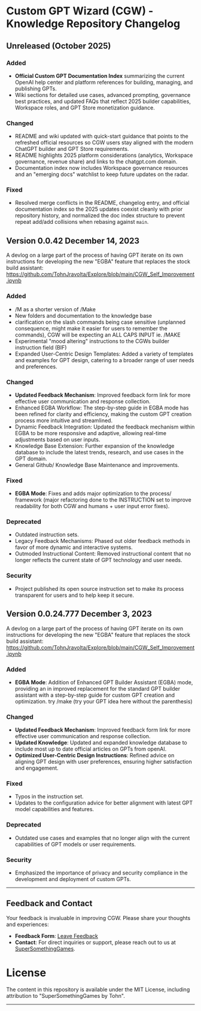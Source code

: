 # Custom GPT Wizard (CGW) - Knowledge Repository Changelog

## Unreleased (October 2025)

### Added
- **Official Custom GPT Documentation Index** summarizing the current OpenAI help center and platform references for building, managing, and publishing GPTs.
- Wiki sections for detailed use cases, advanced prompting, governance best practices, and updated FAQs that reflect 2025 builder capabilities, Workspace roles, and GPT Store monetization guidance.

### Changed
- README and wiki updated with quick-start guidance that points to the refreshed official resources so CGW users stay aligned with the modern ChatGPT builder and GPT Store requirements.
- README highlights 2025 platform considerations (analytics, Workspace governance, revenue share) and links to the chatgpt.com domain.
- Documentation index now includes Workspace governance resources and an "emerging docs" watchlist to keep future updates on the radar.

### Fixed
- Resolved merge conflicts in the README, changelog entry, and official documentation index so the 2025 updates coexist cleanly with prior repository history, and normalized the doc index structure to prevent repeat add/add collisions when rebasing against `main`.


## Version 0.0.42 December 14, 2023

A devlog on a large part of the process of having GPT iterate on its own instructions for developing the new "EGBA" feature that replaces the stock build assistant:
https://github.com/TohnJravolta/Explore/blob/main/CGW_Self_Improvement.ipynb

### Added

- /M as a shorter version of /Make
- New folders and documentation to the knowledge base
- clarification on the slash commands being case sensitive (unplanned consequence, might make it easier for users to remember the commands), CGW will be expecting an ALL CAPS INPUT ie. /MAKE
- Experimental "mood altering" instructions to the CGWs builder instruction field (BIF)
- Expanded User-Centric Design Templates: Added a variety of templates and examples for GPT design, catering to a broader range of user needs and preferences.

### Changed
- **Updated Feedback Mechanism**: Improved feedback form link for more effective user communication and response collection.
- Enhanced EGBA Workflow: The step-by-step guide in EGBA mode has been refined for clarity and efficiency, making the custom GPT creation process more intuitive and streamlined.
- Dynamic Feedback Integration: Updated the feedback mechanism within EGBA to be more responsive and adaptive, allowing real-time adjustments based on user inputs.
- Knowledge Base Extension: Further expansion of the knowledge database to include the latest trends, research, and use cases in the GPT domain.
- General Github/ Knowledge Base Maintenance and improvements.

### Fixed
- **EGBA Mode**: Fixes and adds major optimization to the process/ framework (major refactoring done to the INSTRUCTION set to improve readability for both CGW and humans + user input error fixes).

### Deprecated
- Outdated instruction sets.
- Legacy Feedback Mechanisms: Phased out older feedback methods in favor of more dynamic and interactive systems.
- Outmoded Instructional Content: Removed instructional content that no longer reflects the current state of GPT technology and user needs.

### Security
- Project published its open source instruction set to make its process transparent for users and to help keep it secure.



## Version 0.0.24.777 December 3, 2023

A devlog on a large part of the process of having GPT iterate on its own instructions for developing the new "EGBA" feature that replaces the stock build assistant:
https://github.com/TohnJravolta/Explore/blob/main/CGW_Self_Improvement.ipynb

### Added

- **EGBA Mode**: Addition of Enhanced GPT Builder Assistant (EGBA) mode, providing an in improved replacement for the standard GPT builder assistant with a step-by-step guide for custom GPT creation and optimization. try /make (try your GPT idea here without the parenthesis)

### Changed
- **Updated Feedback Mechanism**: Improved feedback form link for more effective user communication and response collection.
- **Updated Knowledge**: Updated and expanded knowledge database to include most up to date official articles on GPTs from openAI.
- **Optimized User-Centric Design Instructions**: Refined advice on aligning GPT design with user preferences, ensuring higher satisfaction and engagement.

### Fixed
- Typos in the instruction set.
- Updates to the configuration advice for better alignment with latest GPT model capabilities and features.

### Deprecated
- Outdated use cases and examples that no longer align with the current capabilities of GPT models or user requirements.

### Security
- Emphasized the importance of privacy and security compliance in the development and deployment of custom GPTs.

---



## Feedback and Contact

Your feedback is invaluable in improving CGW. Please share your thoughts and experiences:

- **Feedback Form**: [Leave Feedback](https://strawpoll.com/e6Z28VrmEnN)
- **Contact**: For direct inquiries or support, please reach out to us at [SuperSomethingGames](https://www.supersomethinggames.com).



# License

The content in this repository is available under the MIT License, including attribution to "SuperSomethingGames by Tohn".

---

